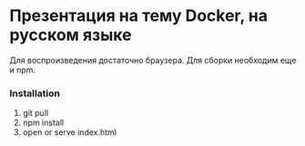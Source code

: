 # Презентация на тему Docker, на русском языке

Для воспроизведения достаточно браузера. Для сборки необходим еще и npm.

### Installation

1. git pull
1. npm install
1. open or serve index.html
